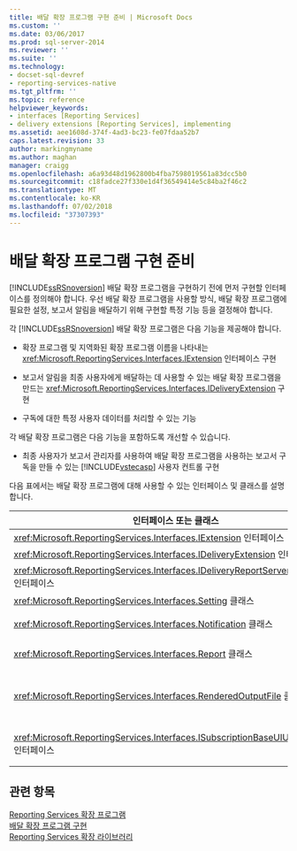 ```yaml
---
title: 배달 확장 프로그램 구현 준비 | Microsoft Docs
ms.custom: ''
ms.date: 03/06/2017
ms.prod: sql-server-2014
ms.reviewer: ''
ms.suite: ''
ms.technology:
- docset-sql-devref
- reporting-services-native
ms.tgt_pltfrm: ''
ms.topic: reference
helpviewer_keywords:
- interfaces [Reporting Services]
- delivery extensions [Reporting Services], implementing
ms.assetid: aee1608d-374f-4ad3-bc23-fe07fdaa52b7
caps.latest.revision: 33
author: markingmyname
ms.author: maghan
manager: craigg
ms.openlocfilehash: a6a93d48d1962800b4fba7598019561a83dcc5b0
ms.sourcegitcommit: c18fadce27f330e1d4f36549414e5c84ba2f46c2
ms.translationtype: MT
ms.contentlocale: ko-KR
ms.lasthandoff: 07/02/2018
ms.locfileid: "37307393"
---
```

# <a name="preparing-to-implement-a-delivery-extension"></a>배달 확장 프로그램 구현 준비
  [!INCLUDE[ssRSnoversion](../../../includes/ssrsnoversion-md.md)] 배달 확장 프로그램을 구현하기 전에 먼저 구현할 인터페이스를 정의해야 합니다. 우선 배달 확장 프로그램을 사용할 방식, 배달 확장 프로그램에 필요한 설정, 보고서 알림을 배달하기 위해 구현할 특정 기능 등을 결정해야 합니다.  
  
 각 [!INCLUDE[ssRSnoversion](../../../includes/ssrsnoversion-md.md)] 배달 확장 프로그램은 다음 기능을 제공해야 합니다.  
  
-   확장 프로그램 및 지역화된 확장 프로그램 이름을 나타내는 <xref:Microsoft.ReportingServices.Interfaces.IExtension> 인터페이스 구현  
  
-   보고서 알림을 최종 사용자에게 배달하는 데 사용할 수 있는 배달 확장 프로그램을 만드는 <xref:Microsoft.ReportingServices.Interfaces.IDeliveryExtension> 구현  
  
-   구독에 대한 특정 사용자 데이터를 처리할 수 있는 기능  
  
 각 배달 확장 프로그램은 다음 기능을 포함하도록 개선할 수 있습니다.  
  
-   최종 사용자가 보고서 관리자를 사용하여 배달 확장 프로그램을 사용하는 보고서 구독을 만들 수 있는 [!INCLUDE[vstecasp](../../../includes/vstecasp-md.md)] 사용자 컨트롤 구현  
  
 다음 표에서는 배달 확장 프로그램에 대해 사용할 수 있는 인터페이스 및 클래스를 설명합니다.  
  
|인터페이스 또는 클래스|Description|  
|------------------------|-----------------|  
|<xref:Microsoft.ReportingServices.Interfaces.IExtension> 인터페이스|[!INCLUDE[ssRSnoversion](../../../includes/ssrsnoversion-md.md)]의 확장 프로그램을 나타냅니다.|  
|<xref:Microsoft.ReportingServices.Interfaces.IDeliveryExtension> 인터페이스|[!INCLUDE[ssRSnoversion](../../../includes/ssrsnoversion-md.md)]의 배달 확장 프로그램을 나타냅니다.|  
|<xref:Microsoft.ReportingServices.Interfaces.IDeliveryReportServerInformation> 인터페이스|배달 확장 프로그램에 필요한 보고서 서버에 대한 정보를 포함합니다(예: 사용 가능한 렌더링 확장 프로그램 목록).|  
|<xref:Microsoft.ReportingServices.Interfaces.Setting> 클래스|확장 프로그램에 대한 설정을 나타냅니다.|  
|<xref:Microsoft.ReportingServices.Interfaces.Notification> 클래스|배달 확장 프로그램에서 보고서를 배달하는 데 사용하는 구독 정보를 포함합니다.|  
|<xref:Microsoft.ReportingServices.Interfaces.Report> 클래스|배달 확장 프로그램에서 사용자에게 보고서를 배달할 수 있도록 하는 보고서 특정 정보 및 메서드를 나타냅니다.|  
|<xref:Microsoft.ReportingServices.Interfaces.RenderedOutputFile> 클래스|렌더링 확장 프로그램의 출력을 나타냅니다. <xref:Microsoft.ReportingServices.Interfaces.RenderedOutputFile> 개체에는 렌더링 확장 프로그램에서 반환된 스트림을 처리하기 위해 배달 확장 프로그램에서 요구되는 연관 파일 이름 및 형식 정보가 포함됩니다.|  
|<xref:Microsoft.ReportingServices.Interfaces.ISubscriptionBaseUIUserControl> 인터페이스|보고서 관리자에서 사용자로부터 전자 메일 주소나 파일 공유 경로 등과 같은 배달 확장 프로그램별 구독 정보를 검색할 수 있는 방법을 나타내는 사용자 컨트롤입니다.|  
  
## <a name="see-also"></a>관련 항목  
 [Reporting Services 확장 프로그램](../reporting-services-extensions.md)   
 [배달 확장 프로그램 구현](implementing-a-delivery-extension.md)   
 [Reporting Services 확장 라이브러리](../reporting-services-extension-library.md)  
  
  
